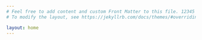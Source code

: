 ```yaml
---
# Feel free to add content and custom Front Matter to this file. 12345
# To modify the layout, see https://jekyllrb.com/docs/themes/#overriding-theme-defaults

layout: home
---
```

